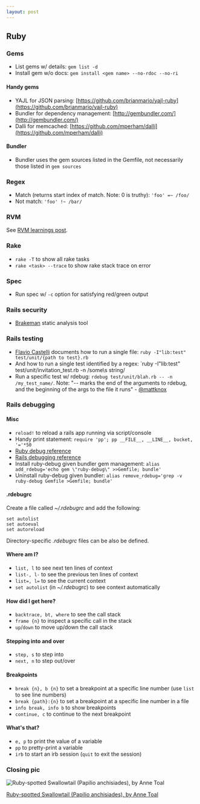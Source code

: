 ```yaml
---
layout: post
---
```


## Ruby

### Gems

* List gems w/ details: `gem list -d`
* Install gem w/o docs: `gem install <gem name> --no-rdoc --no-ri`

#### Handy gems

* YAJL for JSON parsing: [https://github.com/brianmario/yajl-ruby](https://github.com/brianmario/yajl-ruby)
* Bundler for dependency management: [http://gembundler.com/](http://gembundler.com/)
* Dalli for memcached: [https://github.com/mperham/dalli](https://github.com/mperham/dalli)

#### Bundler

* Bundler uses the gem sources listed in the Gemfile, not necessarily those listed in `gem sources`

### Regex

* Match (returns start index of match. Note: 0 is truthy): `'foo' =~ /foo/`
* Not match: `'foo' !~ /bar/`

### RVM

See [RVM learnings post](/2011/11/28/rvm-learnings.md).

### Rake

* `rake -T` to show all rake tasks
* `rake <task> --trace` to show rake stack trace on error

### Spec

* Run spec w/ `-c` option for satisfying red/green output

### Rails security

* [Brakeman](http://brakemanscanner.org/) static analysis tool

### Rails testing

* [Flavio Castelli](http://flavio.castelli.name/rails_execute_single_test) documents how to run a single file: `ruby -I"lib:test" test/unit/{path to test}.rb`
* And how to run a single test identified by a regex: `ruby -I"lib:test" test/unit/invitation_test.rb -n /some\s string/
* Run a specific test  w/ rdebug: `rdebug test/unit/blah.rb -- -n /my_test_name/`. Note: "-- marks the end of the arguments to rdebug, and the beginning of the args to the file it runs" - [@mattknox](http://twitter.com/mattknox)

### Rails debugging

#### Misc

* `reload!` to reload a rails app running via script/console
* Handy print statement: `require 'pp'; pp __FILE__, __LINE__, bucket, '='*50`
* [Ruby debug reference](http://bashdb.sourceforge.net/ruby-debug.html)
* [Rails debugging reference](http://guides.rubyonrails.org/debugging_rails_applications.html#step-by-step)
* Install ruby-debug given bundler gem management: `alias add_rdebug='echo gem \"ruby-debug\" >>Gemfile; bundle'`
* Uninstall ruby-debug given bundler: `alias remove_rdebug='grep -v ruby-debug Gemfile >Gemfile; bundle'`

#### .rdebugrc

Create a file called _~/.rdebugrc_ and add the following:

    set autolist
    set autoeval
    set autoreload

Directory-specific _.rdebugrc_ files can be also be defined.

#### Where am I?

* `list, l` to see next ten lines of context
* `list-, l-` to see the previous ten lines of context
* `list=, l=` to see the current context
* `set autolist` (in _~/.rdebugrc_) to see context automatically

#### How did I get here?

* `backtrace, bt, where` to see the call stack
* `frame {n}` to inspect a specific call in the stack
* `up`/`down` to move up/down the call stack

#### Stepping into and over

* `step, s` to step into
* `next, n` to step out/over

#### Breakpoints

* `break {n}, b {n}` to set a breakpoint at a specific line number (use `list` to see line numbers)
* `break {path}:{n}` to set a breakpoint at a specific line number in a file
* `info break, info b` to show breakpoints
* `continue, c` to continue to the next breakpoint

#### What's that?

* `e, p` to print the value of a variable
* `pp` to pretty-print a variable
* `irb` to start an irb session (`quit` to exit the session)

### Closing pic

![Ruby-spotted Swallowtail (Papilio anchisiades), by Anne Toal](http://farm3.staticflickr.com/2292/2046175430_3651a95e1b.jpg)

[Ruby-spotted Swallowtail (Papilio anchisiades), by Anne Toal](http://www.flickr.com/photos/annetoal/2046175430/)
